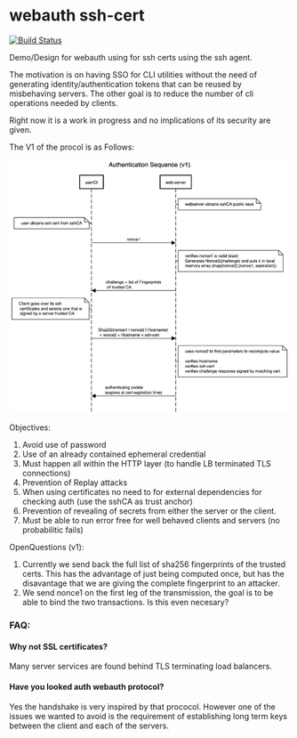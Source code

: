 # webauth ssh-cert
[![Build Status](https://github.com/cviecco/webauth-sshcert/actions/workflows/test.yml/badge.svg?query=branch%3Amaster)](https://github.com/cviecco/webauth-sshcert/actions/workflows/test.yml/badge.svg?query=branch%3Amaster)

Demo/Design for webauth using  for ssh certs using the ssh agent.

The motivation is on having SSO for CLI utilities without the need of generating identity/authentication tokens that can be reused by misbehaving servers. The other goal is to reduce the number of cli operations needed by clients.

Right now it is a work in progress and no implications of its security are given.


The V1 of the procol is as Follows:

![protocol diagram](docs/ssh-cert-challenge-sequesnce-v1.png)

Objectives:
1. Avoid use of password
2. Use of an already contained ephemeral credential
3. Must happen all within the HTTP layer (to handle LB terminated TLS connections)
4. Prevention of Replay attacks
5. When using certificates no need to for external dependencies for checking auth (use the sshCA as trust anchor)
6. Prevention of revealing of secrets from either the server or the client.
7. Must be able to run error free for well behaved clients and servers (no probabilitic fails)

OpenQuestions (v1):
1. Currently we send back the full list of sha256 fingerprints of the trusted certs. This has the advantage of just being computed once, but has the disavantage that we are giving the complete fingerprint to an attacker.
2. We send nonce1 on the first leg of the transmission, the goal is to be able to bind the two transactions. Is this even necesary?

### FAQ:
#### Why not SSL certificates?
Many server services are found behind TLS terminating load balancers.
#### Have you looked auth webauth protocol?
Yes the handshake is very inspired by that prococol. However one of the issues we wanted to avoid is the requirement of establishing long term keys between the client and each of the servers.
